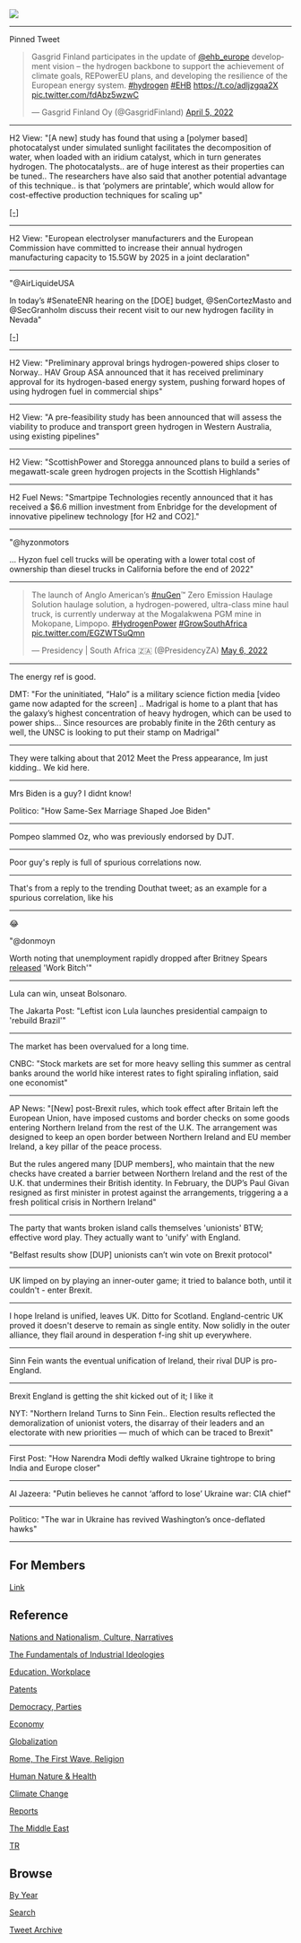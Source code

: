 <img src="https://drive.google.com/uc?export=view&id=1B2wf9R7AMH1d7Vw6e2mucLbIQ5NSjir7"/>

---

Pinned Tweet

<blockquote class="twitter-tweet"><p lang="en" dir="ltr">Gasgrid Finland participates in the update of <a href="https://twitter.com/ehb_europe?ref_src=twsrc%5Etfw">@ehb_europe</a> development vision – the hydrogen backbone to support the achievement of climate goals, REPowerEU plans, and developing the resilience of the European energy system. <a href="https://twitter.com/hashtag/hydrogen?src=hash&amp;ref_src=twsrc%5Etfw">#hydrogen</a> <a href="https://twitter.com/hashtag/EHB?src=hash&amp;ref_src=twsrc%5Etfw">#EHB</a> <a href="https://t.co/adljzgqa2X">https://t.co/adljzgqa2X</a> <a href="https://t.co/fdAbz5wzwC">pic.twitter.com/fdAbz5wzwC</a></p>&mdash; Gasgrid Finland Oy (@GasgridFinland) <a href="https://twitter.com/GasgridFinland/status/1511248215798161410?ref_src=twsrc%5Etfw">April 5, 2022</a></blockquote> <script async src="https://platform.twitter.com/widgets.js" charset="utf-8"></script>

---

H2 View: "[A new] study has found that using a [polymer based]
photocatalyst under simulated sunlight facilitates the decomposition
of water, when loaded with an iridium catalyst, which in turn
generates hydrogen. The photocatalysts.. are of huge interest as their
properties can be tuned.. The researchers have also said that another
potential advantage of this technique.. is that ‘polymers are
printable’, which would allow for cost-effective production techniques
for scaling up"

[[-]](https://www.h2-view.com/story/study-suggests-solar-energy-potential-solution-for-green-hydrogen-production/)

---

H2 View: "European electrolyser manufacturers and the European
Commission have committed to increase their annual hydrogen
manufacturing capacity to 15.5GW by 2025 in a joint declaration"

---

"@AirLiquideUSA

In today’s \#SenateENR hearing on the [DOE] budget, @SenCortezMasto
and @SecGranholm discuss their recent visit to our new hydrogen
facility in Nevada"

[[-]](https://mobile.twitter.com/AirLiquideUSA/status/1522318903204093954)

---

H2 View: "Preliminary approval brings hydrogen-powered ships closer to
Norway.. HAV Group ASA announced that it has received preliminary
approval for its hydrogen-based energy system, pushing forward hopes
of using hydrogen fuel in commercial ships"

---

H2 View: "A pre-feasibility study has been announced that will assess
the viability to produce and transport green hydrogen in Western
Australia, using existing pipelines"

---

H2 View: "ScottishPower and Storegga announced plans to build a series
of megawatt-scale green hydrogen projects in the Scottish Highlands"

---

H2 Fuel News: "Smartpipe Technologies recently announced that it has
received a $6.6 million investment from Enbridge for the development
of innovative pipelinew technology [for H2 and CO2]."

---

"@hyzonmotors

... Hyzon fuel cell trucks will be operating with a lower total cost
of ownership than diesel trucks in California before the end of 2022"

---

<blockquote class="twitter-tweet"><p lang="en" dir="ltr">The launch of Anglo American’s <a href="https://twitter.com/hashtag/nuGen?src=hash&amp;ref_src=twsrc%5Etfw">#nuGen</a>™️ Zero Emission Haulage Solution haulage solution, a hydrogen-powered, ultra-class mine haul truck, is currently underway at the Mogalakwena PGM mine in Mokopane, Limpopo. <a href="https://twitter.com/hashtag/HydrogenPower?src=hash&amp;ref_src=twsrc%5Etfw">#HydrogenPower</a> <a href="https://twitter.com/hashtag/GrowSouthAfrica?src=hash&amp;ref_src=twsrc%5Etfw">#GrowSouthAfrica</a> <a href="https://t.co/EGZWTSuQmn">pic.twitter.com/EGZWTSuQmn</a></p>&mdash; Presidency | South Africa 🇿🇦 (@PresidencyZA) <a href="https://twitter.com/PresidencyZA/status/1522526875209371650?ref_src=twsrc%5Etfw">May 6, 2022</a></blockquote> <script async src="https://platform.twitter.com/widgets.js" charset="utf-8"></script>

---

The energy ref is good. 

DMT: "For the uninitiated, “Halo” is a military science fiction media
[video game now adapted for the screen] .. Madrigal is home to a plant
that has the galaxy’s highest concentration of heavy hydrogen, which
can be used to power ships... Since resources are probably finite in
the 26th century as well, the UNSC is looking to put their stamp on
Madrigal"

---

They were talking about that 2012 Meet the Press appearance, Im just
kidding.. We kid here.

---

Mrs Biden is a guy? I didnt know!

Politico: "How Same-Sex Marriage Shaped Joe Biden"

---

Pompeo slammed Oz, who was previously endorsed by DJT. 

---

Poor guy's reply is full of spurious correlations now.

---

That's from a reply to the trending Douthat tweet; as an example for a
spurious correlation, like his 

---

😂 

"@donmoyn

Worth noting that unemployment rapidly dropped after Britney Spears
[released](https://pbs.twimg.com/media/FSFHKPDWQAEFlbU?format=jpg&name=small)
'Work Bitch'"

---

Lula can win, unseat Bolsonaro. 

The Jakarta Post: "Leftist icon Lula launches presidential campaign to 'rebuild Brazil'"

---

The market has been overvalued for a long time. 

CNBC: "Stock markets are set for more heavy selling this summer as
central banks around the world hike interest rates to fight spiraling
inflation, said one economist"

---

AP News: "[New] post-Brexit rules, which took effect after Britain
left the European Union, have imposed customs and border checks on
some goods entering Northern Ireland from the rest of the U.K. The
arrangement was designed to keep an open border between Northern
Ireland and EU member Ireland, a key pillar of the peace process.

But the rules angered many [DUP members], who maintain that the new
checks have created a barrier between Northern Ireland and the rest of
the U.K. that undermines their British identity. In February, the
DUP’s Paul Givan resigned as first minister in protest against the
arrangements, triggering a a fresh political crisis in Northern
Ireland"

---

The party that wants broken island calls themselves 'unionists' BTW;
effective word play. They actually want to 'unify' with England.

"Belfast results show [DUP] unionists can’t win vote on Brexit protocol"

---

UK limped on by playing an inner-outer game; it tried to balance both,
until it couldn't - enter Brexit. 

---

I hope Ireland is unified, leaves UK. Ditto for Scotland.
England-centric UK proved it doesn't deserve to remain as single
entity. Now solidly in the outer alliance, they flail around in
desperation f-ing shit up everywhere. 

---

Sinn Fein wants the eventual unification of Ireland, their rival DUP
is pro-England.

---

Brexit England is getting the shit kicked out of it; I like it

NYT: "Northern Ireland Turns to Sinn Fein.. Election results reflected the
demoralization of unionist voters, the disarray of their leaders and
an electorate with new priorities — much of which can be traced to
Brexit"

---

First Post: "How Narendra Modi deftly walked Ukraine tightrope to
bring India and Europe closer"

---

Al Jazeera: "Putin believes he cannot ‘afford to lose’ Ukraine war: CIA chief"

---

Politico: "The war in Ukraine has revived Washington’s once-deflated hawks"

---

## For Members

[Link](https://thirdwave-members.herokuapp.com)

## Reference

[Nations and Nationalism, Culture, Narratives](/2013/02/nations-and-nationalism.md)

[The Fundamentals of Industrial Ideologies](/2011/04/fundamentals-of-industrial-ideologies.md)

[Education, Workplace](2017/09/education-workplace.md)

[Patents](/2018/09/patents.md)

[Democracy, Parties](/2016/11/democracy.md)

[Economy](/2018/05/economy.md)

[Globalization](/2018/09/globalization.md)

[Rome, The First Wave, Religion](/2017/12/rome.md)

[Human Nature & Health](/2020/07/human-nature.md)

[Climate Change](/2018/12/climate.md)

[Reports](/2019/05/reports.md)

[The Middle East](/2019/07/middleeast.md)

[TR](../tr)

## Browse

[By Year](years.md)

[Search](search.html)

[Tweet Archive](/tweets/README.md)


